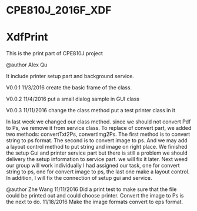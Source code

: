 # CPE810J_2016F_XDF
# XdfPrint
This is the print part of CPE810J project

@author Alex Qu

It include printer setup part and background service.

V0.0.1 11/3/2016 create the basic frame of the class.

V0.0.2 11/4/2016 put a small dialog sample in GUI class

V0.0.3 11/11/2016 change the class method put a test printer class in it

In last week we changed our class method. since we should not convert Pdf to Ps, we remove it from service class. 
To replace of convert part, we added two methods: convertTxt2Ps, convertImg2Ps. The first method is to convert string to ps format.
The second is to convert image to ps. And we may add a layout control method to put string and image on right place.
We finished the setup Gui and printer service part but there is still a problem we should delivery the setup information to service part.
we will fix it later. Next weed our group will work individually I had assigned our task, one for convert string to ps, 
one for convert image to ps, the last one make a layout control. In addition, I will fix the connection of setup gui and service.

@author Zhe Wang
11/11/2016
Did a print test to make sure that the file could be printed out and could choose printer. Convert the image to Ps is the next to do.
11/18/2016
Make the image formats convert to eps format.
